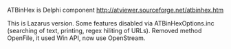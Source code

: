 ATBinHex is Delphi component http://atviewer.sourceforge.net/atbinhex.htm

This is Lazarus version.
Some features disabled via ATBinHexOptions.inc (searching of text, printing, regex hiliting of URLs).
Removed method OpenFile, it used Win API, now use OpenStream.
